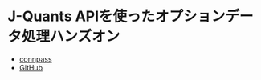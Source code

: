 # J-Quants APIを使ったオプションデータ処理ハンズオン

- [connpass](https://fin-py.connpass.com/event/297060/)
- [GitHub](https://github.com/fin-py/option-data-hands-on)

```{tableofcontents}
```
